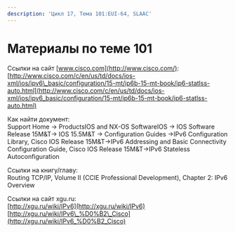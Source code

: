 ```yaml
---
description: 'Цикл 17, Тема 101:EUI-64, SLAAC'
---
```


# Материалы по теме 101

Ссылки на сайт [www.cisco.com](http://www.cisco.com/):  
[http://www.cisco.com/c/en/us/td/docs/ios-xml/ios/ipv6\_basic/configuration/15-mt/ip6b-15-mt-book/ip6-statlss-auto.html](http://www.cisco.com/c/en/us/td/docs/ios-xml/ios/ipv6_basic/configuration/15-mt/ip6b-15-mt-book/ip6-statlss-auto.html)

Как найти документ:  
Support Home → ProductsIOS and NX-OS SoftwareIOS → IOS Software Release 15M&T→ IOS 15.5M&T → Configuration Guides →IPv6 Configuration Library, Cisco IOS Release 15M&T→IPv6 Addressing and Basic Connectivity Configuration Guide, Cisco IOS Release 15M&T→IPv6 Stateless Autoconfiguration

Ссылки на книгу/главу:  
Routing TCP/IP, Volume II \(CCIE Professional Development\), Chapter 2: IPv6 Overview

Ссылки на сайт xgu.ru:  
[http://xgu.ru/wiki/IPv6](http://xgu.ru/wiki/IPv6)  
[http://xgu.ru/wiki/IPv6\_%D0%B2\_Cisco](http://xgu.ru/wiki/IPv6_%D0%B2_Cisco)

